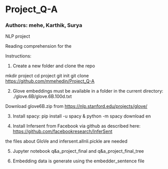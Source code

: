# Project_Q-A
### Authors: mehe, Karthik, Surya
NLP project

Reading comprehension for the 

Instructions: 

1. Create a new folder and clone the repo

mkdir project
cd project
git init
git clone https://github.com/mmehedin/Project_Q-A

2. Glove embeddings must be available in a folder in the current directory:
./glove.6B/glove.6B.100d.txt

Download glove6B.zip from https://nlp.stanford.edu/projects/glove/

3. Install spacy:
pip install -u spacy & python -m spacy download en

4. Install Infersent from Facebook via github as described here:
https://github.com/facebookresearch/InferSent

the files about GloVe and infersent.allnli.pickle are needed

5. Jupyter notebook q&a_project_final and q&a_project_final_tree

6. Embedding data is generate using the embedder_sentence file


